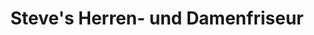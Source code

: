 ---
title: "Steve's Herren- und Damenfriseur"
url: /augsburg/steves-herren-und-damenfriseur/
shop: Friseur
---